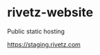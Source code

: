 # rivetz-website
Public static hosting

<a target='_tab' href='https://staging.rivetz.com'>https://staging.rivetz.com</a>
